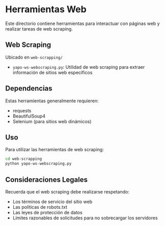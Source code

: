 # Herramientas Web

Este directorio contiene herramientas para interactuar con páginas web y realizar tareas de web scraping.

## Web Scraping

Ubicado en `web-scrapping/`

- `yapo-ws-webscraping.py`: Utilidad de web scraping para extraer información de sitios web específicos

## Dependencias

Estas herramientas generalmente requieren:
- requests
- BeautifulSoup4
- Selenium (para sitios web dinámicos)

## Uso

Para utilizar las herramientas de web scraping:

```bash
cd web-scrapping
python yapo-ws-webscraping.py
```

## Consideraciones Legales

Recuerda que el web scraping debe realizarse respetando:
- Los términos de servicio del sitio web
- Las políticas de robots.txt
- Las leyes de protección de datos
- Límites razonables de solicitudes para no sobrecargar los servidores 